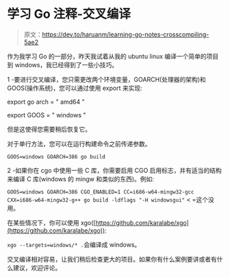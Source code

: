 # 学习 Go 注释-交叉编译

> 原文：<https://dev.to/haruanm/learning-go-notes-crosscompiling-5ae2>

作为我学习 Go 的一部分，昨天我试着从我的 ubuntu linux 编译一个简单的项目到 windows，我已经得到了一些小技巧。

1 -要进行交叉编译，您只需更改两个环境变量，GOARCH(处理器的架构)和 GOOS(操作系统)，您可以通过使用 export 来实现:

export go arch = " amd64 "

export GOOS = " windows "

但是这使得您需要稍后恢复它。

对于单行方法，您可以在运行构建命令之前传递参数。

`GOOS=windows GOARCH=386 go build`

2 -如果你在 cgo 中使用一些 C 库，你需要启用 CGO 启用标志，并有适当的结构来编译 C 库(windows 的 mingw 和类似的东西)。例如:

`GOOS=windows GOARCH=386 CGO_ENABLED=1 CC=i686-w64-mingw32-gcc CXX=i686-w64-mingw32-g++ go build -ldflags "-H windowsgui"` < =这个没用。

在某些情况下，你可以使用 xgo([https://github.com/karalabe/xgo](https://github.com/karalabe/xgo)):

`xgo --targets=windows/* .`会编译成 windows。

交叉编译相对容易，让我们稍后检查更大的项目。如果你有什么案例要讲或者有什么建议，欢迎评论。